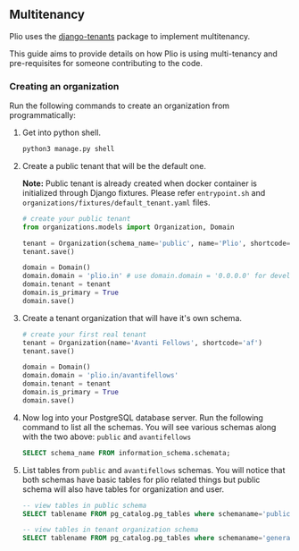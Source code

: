## Multitenancy
Plio uses the [django-tenants](https://django-tenants.readthedocs.io/en/latest/) package to implement multitenancy.

This guide aims to provide details on how Plio is using multi-tenancy and pre-requisites for someone contributing to the code.

### Creating an organization
Run the following commands to create an organization from programmatically:

1. Get into python shell.
    ```sh
    python3 manage.py shell
    ```

2. Create a public tenant that will be the default one.

    **Note:** Public tenant is already created when docker container is initialized through Django fixtures. Please refer `entrypoint.sh` and `organizations/fixtures/default_tenant.yaml` files.

    ```py
    # create your public tenant
    from organizations.models import Organization, Domain

    tenant = Organization(schema_name='public', name='Plio', shortcode='plio')
    tenant.save()

    domain = Domain()
    domain.domain = 'plio.in' # use domain.domain = '0.0.0.0' for development environment
    domain.tenant = tenant
    domain.is_primary = True
    domain.save()
    ```

3. Create a tenant organization that will have it's own schema.
    ```py
    # create your first real tenant
    tenant = Organization(name='Avanti Fellows', shortcode='af')
    tenant.save()

    domain = Domain()
    domain.domain = 'plio.in/avantifellows'
    domain.tenant = tenant
    domain.is_primary = True
    domain.save()
    ```

4. Now log into your PostgreSQL database server. Run the following command to list all the schemas. You will see various schemas along with the two above: `public` and `avantifellows`
    ```sql
    SELECT schema_name FROM information_schema.schemata;
    ```

5. List tables from `public` and `avantifellows` schemas. You will notice that both schemas have basic tables for plio related things but public schema will also have tables for organization and user.
    ```sql
    -- view tables in public schema
    SELECT tablename FROM pg_catalog.pg_tables where schemaname='public';

    -- view tables in tenant organization schema
    SELECT tablename FROM pg_catalog.pg_tables where schemaname='generated_schema_name';
    ```
